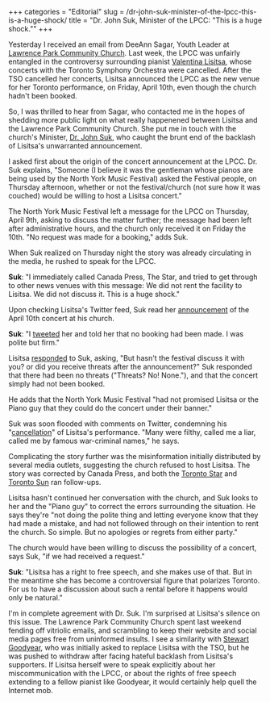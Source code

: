+++
categories = "Editorial"
slug = /dr-john-suk-minister-of-the-lpcc-this-is-a-huge-shock/
title = "Dr. John Suk, Minister of the LPCC: &quot;This is a huge shock.&quot;"
+++

Yesterday I received an email from DeeAnn Sagar, Youth Leader at [Lawrence Park Community Church](http://www.lawrenceparkchurch.ca/). Last week, the LPCC was unfairly entangled in the controversy surrounding pianist [Valentina Lisitsa](http://www.schmopera.com/valentina-lisitsa-freedom-of-speech-is-a-two-way-street/), whose concerts with the Toronto Symphony Orchestra were cancelled. After the TSO cancelled her concerts, Lisitsa announced the LPCC as the new venue for her Toronto performance, on Friday, April 10th, even though the church hadn't been booked.

So, I was thrilled to hear from Sagar, who contacted me in the hopes of shedding more public light on what really happenened between Lisitsa and the Lawrence Park Community Church. She put me in touch with the church's Minister, [Dr. John Suk](http://www.lawrenceparkchurch.ca/meet-the-staff.php), who caught the brunt end of the backlash of Lisitsa's unwarranted announcement.

I asked first about the origin of the concert announcement at the LPCC. Dr. Suk explains, "Someone (I believe it was the gentleman whose pianos are being used by the North York Music Festival) asked the Festival people, on Thursday afternoon, whether or not the festival/church (not sure how it was couched) would be willing to host a Lisitsa concert."

The North York Music Festival left a message for the LPCC on Thursday, April 9th, asking to discuss the matter further; the message had been left after administrative hours, and the church only received it on Friday the 10th. "No request was made for a booking," adds Suk.

When Suk realized on Thursday night the story was already circulating in the media, he rushed to speak for the LPCC.

**Suk**: "I immediately called Canada Press, The Star, and tried to get through to other news venues with this message: We did not rent the facility to Lisitsa. We did not discuss it. This is a huge shock."

Upon checking Lisitsa's Twitter feed, Suk read her [announcement](https://twitter.com/DrJohnSuk/status/586371525219069952) of the April 10th concert at his church.

**Suk**: "I [tweeted](https://twitter.com/DrJohnSuk/status/586371525219069952) her and told her that no booking had been made. I was polite but firm."

Lisitsa [responded](https://twitter.com/ValLisitsa/status/586315722650951681/photo/1) to Suk, asking, "But hasn't the festival discuss it with you? or did you receive threats after the announcement?" Suk responded that there had been no threats ("Threats? No! None."), and that the concert simply had not been booked. 

He adds that the North York Music Festival "had not promised Lisitsa or the Piano guy that they could do the concert under their banner."

Suk was soon flooded with comments on Twitter, condemning his "[cancellation](https://twitter.com/lepaTnavI/status/586589685780189184/photo/1)" of Lisitsa's performance. "Many were filthy, called me a liar, called me by famous war-criminal names," he says.

Complicating the story further was the misinformation initially distributed by several media outlets, suggesting the church refused to host Lisitsa. The story was corrected by Canada Press, and  both the [Toronto Star](http://www.thestar.com/news/gta/2015/04/09/valentina-lisitsa-to-play-at-north-york-music-festival.html) and [Toronto Sun](http://www.torontosun.com/2015/04/10/controversial-pianist-never-cleared-to-play-toronto-church-minister-says) ran follow-ups.

Lisitsa hasn't continued her conversation with the church, and Suk looks to her and the "Piano guy" to correct the errors surrounding the situation. He says they're "not doing the polite thing and letting everyone know that they had made a mistake, and had not followed through on their intention to rent the church. So simple. But no apologies or regrets from either party."

The church would have been willing to discuss the possibility of a concert, says Suk, "if we had received a request."

**Suk**: "Lisitsa has a right to free speech, and she makes use of that. But in the meantime she has become a controversial figure that polarizes Toronto. For us to have a discussion about such a rental before it happens would only be natural."

I'm in complete agreement with Dr. Suk. I'm surprised at Lisitsa's silence on this issue. The Lawrence Park Community Church spent last weekend fending off vitriolic emails, and scrambling to keep their website and social media pages free from uninformed insults. I see a similarity with [Stewart Goodyear](https://www.facebook.com/permalink.php?story_fbid=896368443719370&id=184834198206135), who was initially asked to replace Lisitsa with the TSO, but he was pushed to withdraw after facing hateful backlash from Lisitsa's supporters. If Lisitsa herself were to speak explicitly about her miscommunication with the LPCC, or about the rights of free speech extending to a fellow pianist like Goodyear, it would certainly help quell the Internet mob.
